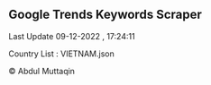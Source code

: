 

## Google Trends Keywords Scraper 
 
Last Update 09-12-2022 , 17:24:11

Country List :
VIETNAM.json



© Abdul Muttaqin 
